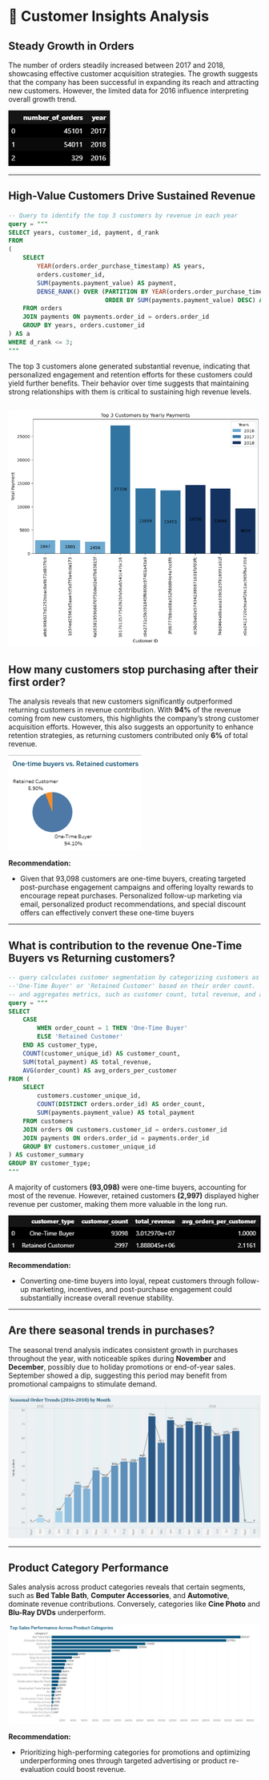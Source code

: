  # 🛒 **Customer Insights Analysis**

## **Steady Growth in Orders**
The number of orders steadily increased between 2017 and 2018, showcasing effective customer acquisition strategies. The growth suggests that the company has been successful in expanding its reach and attracting new customers. However, the limited data for 2016 influence interpreting overall growth trend.

![Number of orders](assets/Number_of_orders.png)

---

## **High-Value Customers Drive Sustained Revenue**
```sql
-- Query to identify the top 3 customers by revenue in each year
query = """
SELECT years, customer_id, payment, d_rank
FROM
(
    SELECT 
        YEAR(orders.order_purchase_timestamp) AS years,
        orders.customer_id,
        SUM(payments.payment_value) AS payment,
        DENSE_RANK() OVER (PARTITION BY YEAR(orders.order_purchase_timestamp)
                           ORDER BY SUM(payments.payment_value) DESC) AS d_rank
    FROM orders 
    JOIN payments ON payments.order_id = orders.order_id
    GROUP BY years, orders.customer_id
) AS a
WHERE d_rank <= 3;
"""
```

The top 3 customers alone generated substantial revenue, indicating that personalized engagement and retention efforts for these customers could yield further benefits. Their behavior over time suggests that maintaining strong relationships with them is critical to sustaining high revenue levels.

![High value customers](assets/High_value_customers.png)
---

## **How many customers stop purchasing after their first order?**
The analysis reveals that new customers significantly outperformed returning customers in revenue contribution. With **94%** of the revenue coming from new customers, this highlights the company’s strong customer acquisition efforts. However, this also suggests an opportunity to enhance retention strategies, as returning customers contributed only **6%** of total revenue.

![New Customers vs Returning](assets/one-time_vs_returned.png)

**Recommendation:**  
- Given that 93,098 customers are one-time buyers, creating targeted post-purchase engagement campaigns and offering loyalty rewards to encourage repeat purchases. Personalized follow-up marketing via email, personalized product recommendations, and special discount offers can effectively convert these one-time buyers

---

## **What is contribution to the revenue One-Time Buyers vs Returning customers?**

```sql
-- query calculates customer segmentation by categorizing customers as either 
--'One-Time Buyer' or 'Retained Customer' based on their order count. 
-- and aggregates metrics, such as customer count, total revenue, and average orders per customer.
query = """
SELECT 
    CASE 
        WHEN order_count = 1 THEN 'One-Time Buyer'
        ELSE 'Retained Customer'
    END AS customer_type,
    COUNT(customer_unique_id) AS customer_count,
    SUM(total_payment) AS total_revenue,
    AVG(order_count) AS avg_orders_per_customer
FROM (
    SELECT 
        customers.customer_unique_id,
        COUNT(DISTINCT orders.order_id) AS order_count,
        SUM(payments.payment_value) AS total_payment
    FROM customers
    JOIN orders ON customers.customer_id = orders.customer_id
    JOIN payments ON orders.order_id = payments.order_id
    GROUP BY customers.customer_unique_id
) AS customer_summary
GROUP BY customer_type;
"""
```
A majority of customers **(93,098)** were one-time buyers, accounting for most of the revenue. However, retained customers **(2,997)** displayed higher revenue per customer, making them more valuable in the long run.

![Contribution](assets/contribution.png)

**Recommendation:**  
- Converting one-time buyers into loyal, repeat customers through follow-up marketing, incentives, and post-purchase engagement could substantially increase overall revenue stability.

---

## **Are there seasonal trends in purchases?**
The seasonal trend analysis indicates consistent growth in purchases throughout the year, with noticeable spikes during **November** and **December**, possibly due to holiday promotions or end-of-year sales. September showed a dip, suggesting this period may benefit from promotional campaigns to stimulate demand.

![Seasonality](assets/seasonal_order_trends.png)

---

## **Product Category Performance**
Sales analysis across product categories reveals that certain segments, such as **Bed Table Bath**, **Computer Accessories**, and **Automotive**, dominate revenue contributions. Conversely, categories like **Cine Photo** and **Blu-Ray DVDs** underperform.

![Product Category Performance](assets/top_sales_per_category.png)

**Recommendation:**  
- Prioritizing high-performing categories for promotions and optimizing underperforming ones through targeted advertising or product re-evaluation could boost revenue.
